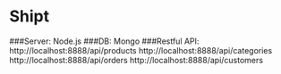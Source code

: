 # Shipt
###Server: Node.js
###DB: Mongo
###Restful API:
  http://localhost:8888/api/products
  http://localhost:8888/api/categories
  http://localhost:8888/api/orders
  http://localhost:8888/api/customers
